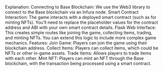 Explanation:
Connecting to Base Blockchain: We use the Web3 library to connect to the Base blockchain via an Infura node.
Smart Contract Interaction: The game interacts with a deployed smart contract (such as for minting NFTs). You’ll need to replace the placeholder values for the contract address and ABI with your own smart contract details.
Flask Web Interface: This creates simple routes like joining the game, collecting items, trading, and minting NFTs. You can extend this logic to include more complex game mechanics.
Features:
Join Game: Players can join the game using their blockchain address.
Collect Items: Players can collect items, which could be NFTs or other in-game assets.
Trade Items: Allows players to trade items with each other.
Mint NFT: Players can mint an NFT through the Base blockchain, with the transaction being processed using a smart contract.
